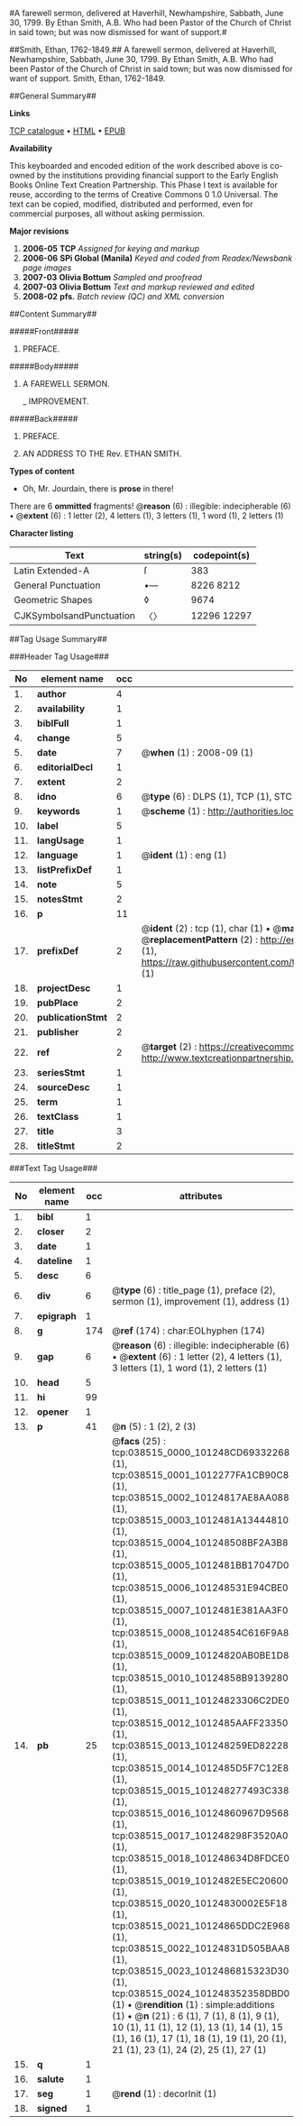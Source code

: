 #A farewell sermon, delivered at Haverhill, Newhampshire, Sabbath, June 30, 1799. By Ethan Smith, A.B. Who had been Pastor of the Church of Christ in said town; but was now dismissed for want of support.#

##Smith, Ethan, 1762-1849.##
A farewell sermon, delivered at Haverhill, Newhampshire, Sabbath, June 30, 1799. By Ethan Smith, A.B. Who had been Pastor of the Church of Christ in said town; but was now dismissed for want of support.
Smith, Ethan, 1762-1849.

##General Summary##

**Links**

[TCP catalogue](http://www.ota.ox.ac.uk/tcp/)  • 
[HTML](http://tei.it.ox.ac.uk/tcp/Texts-HTML/free/N28/N28886.html)  • 
[EPUB](http://tei.it.ox.ac.uk/tcp/Texts-EPUB/free/N28/N28886.epub)

**Availability**

This keyboarded and encoded edition of the
	       work described above is co-owned by the institutions
	       providing financial support to the Early English Books
	       Online Text Creation Partnership. This Phase I text is
	       available for reuse, according to the terms of Creative
	       Commons 0 1.0 Universal. The text can be copied,
	       modified, distributed and performed, even for
	       commercial purposes, all without asking permission.

**Major revisions**

1. __2006-05__ __TCP__ *Assigned for keying and markup*
1. __2006-06__ __SPi Global (Manila)__ *Keyed and coded from Readex/Newsbank page images*
1. __2007-03__ __Olivia Bottum__ *Sampled and proofread*
1. __2007-03__ __Olivia Bottum__ *Text and markup reviewed and edited*
1. __2008-02__ __pfs.__ *Batch review (QC) and XML conversion*

##Content Summary##

#####Front#####

1. PREFACE.

#####Body#####

1. A FAREWELL SERMON.

    _ IMPROVEMENT.

#####Back#####

1. PREFACE.

1. AN ADDRESS TO THE Rev. ETHAN SMITH.

**Types of content**

  * Oh, Mr. Jourdain, there is **prose** in there!

There are 6 **ommitted** fragments! 
 @__reason__ (6) : illegible: indecipherable (6)  •  @__extent__ (6) : 1 letter (2), 4 letters (1), 3 letters (1), 1 word (1), 2 letters (1)

**Character listing**


|Text|string(s)|codepoint(s)|
|---|---|---|
|Latin Extended-A|ſ|383|
|General Punctuation|•—|8226 8212|
|Geometric Shapes|◊|9674|
|CJKSymbolsandPunctuation|〈〉|12296 12297|

##Tag Usage Summary##

###Header Tag Usage###

|No|element name|occ|attributes|
|---|---|---|---|
|1.|__author__|4||
|2.|__availability__|1||
|3.|__biblFull__|1||
|4.|__change__|5||
|5.|__date__|7| @__when__ (1) : 2008-09 (1)|
|6.|__editorialDecl__|1||
|7.|__extent__|2||
|8.|__idno__|6| @__type__ (6) : DLPS (1), TCP (1), STC (1), NOTIS (1), IMAGE-SET (1), EVANS-CITATION (1)|
|9.|__keywords__|1| @__scheme__ (1) : http://authorities.loc.gov/ (1)|
|10.|__label__|5||
|11.|__langUsage__|1||
|12.|__language__|1| @__ident__ (1) : eng (1)|
|13.|__listPrefixDef__|1||
|14.|__note__|5||
|15.|__notesStmt__|2||
|16.|__p__|11||
|17.|__prefixDef__|2| @__ident__ (2) : tcp (1), char (1)  •  @__matchPattern__ (2) : ([0-9\-]+):([0-9IVX]+) (1), (.+) (1)  •  @__replacementPattern__ (2) : http://eebo.chadwyck.com/downloadtiff?vid=$1&page=$2 (1), https://raw.githubusercontent.com/textcreationpartnership/Texts/master/tcpchars.xml#$1 (1)|
|18.|__projectDesc__|1||
|19.|__pubPlace__|2||
|20.|__publicationStmt__|2||
|21.|__publisher__|2||
|22.|__ref__|2| @__target__ (2) : https://creativecommons.org/publicdomain/zero/1.0/ (1), http://www.textcreationpartnership.org/docs/. (1)|
|23.|__seriesStmt__|1||
|24.|__sourceDesc__|1||
|25.|__term__|1||
|26.|__textClass__|1||
|27.|__title__|3||
|28.|__titleStmt__|2||


###Text Tag Usage###

|No|element name|occ|attributes|
|---|---|---|---|
|1.|__bibl__|1||
|2.|__closer__|2||
|3.|__date__|1||
|4.|__dateline__|1||
|5.|__desc__|6||
|6.|__div__|6| @__type__ (6) : title_page (1), preface (2), sermon (1), improvement (1), address (1)|
|7.|__epigraph__|1||
|8.|__g__|174| @__ref__ (174) : char:EOLhyphen (174)|
|9.|__gap__|6| @__reason__ (6) : illegible: indecipherable (6)  •  @__extent__ (6) : 1 letter (2), 4 letters (1), 3 letters (1), 1 word (1), 2 letters (1)|
|10.|__head__|5||
|11.|__hi__|99||
|12.|__opener__|1||
|13.|__p__|41| @__n__ (5) : 1 (2), 2 (3)|
|14.|__pb__|25| @__facs__ (25) : tcp:038515_0000_101248CD69332268 (1), tcp:038515_0001_1012277FA1CB90C8 (1), tcp:038515_0002_10124817AE8AA088 (1), tcp:038515_0003_1012481A13444810 (1), tcp:038515_0004_101248508BF2A3B8 (1), tcp:038515_0005_1012481BB17047D0 (1), tcp:038515_0006_101248531E94CBE0 (1), tcp:038515_0007_1012481E381AA3F0 (1), tcp:038515_0008_10124854C616F9A8 (1), tcp:038515_0009_10124820AB0BE1D8 (1), tcp:038515_0010_10124858B9139280 (1), tcp:038515_0011_10124823306C2DE0 (1), tcp:038515_0012_1012485AAFF23350 (1), tcp:038515_0013_101248259ED82228 (1), tcp:038515_0014_1012485D5F7C12E8 (1), tcp:038515_0015_101248277493C338 (1), tcp:038515_0016_10124860967D9568 (1), tcp:038515_0017_101248298F3520A0 (1), tcp:038515_0018_101248634D8FDCE0 (1), tcp:038515_0019_1012482E5EC20600 (1), tcp:038515_0020_10124830002E5F18 (1), tcp:038515_0021_10124865DDC2E968 (1), tcp:038515_0022_10124831D505BAA8 (1), tcp:038515_0023_1012486815323D30 (1), tcp:038515_0024_101248352358DBD0 (1)  •  @__rendition__ (1) : simple:additions (1)  •  @__n__ (21) : 6 (1), 7 (1), 8 (1), 9 (1), 10 (1), 11 (1), 12 (1), 13 (1), 14 (1), 15 (1), 16 (1), 17 (1), 18 (1), 19 (1), 20 (1), 21 (1), 23 (1), 24 (2), 25 (1), 27 (1)|
|15.|__q__|1||
|16.|__salute__|1||
|17.|__seg__|1| @__rend__ (1) : decorInit (1)|
|18.|__signed__|1||
